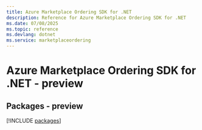 ```yaml
---
title: Azure Marketplace Ordering SDK for .NET
description: Reference for Azure Marketplace Ordering SDK for .NET
ms.date: 07/08/2025
ms.topic: reference
ms.devlang: dotnet
ms.service: marketplaceordering
---
```

# Azure Marketplace Ordering SDK for .NET - preview
## Packages - preview
[!INCLUDE [packages](marketplace-ordering-index.md)]